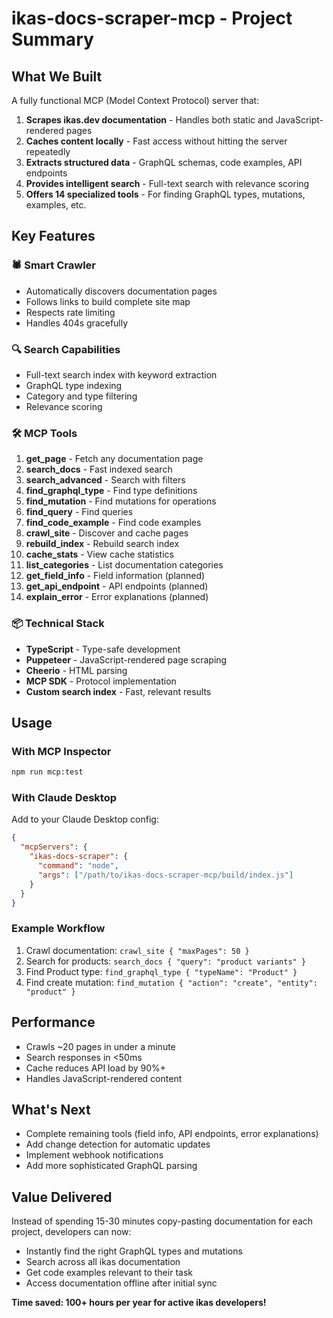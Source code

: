 # ikas-docs-scraper-mcp - Project Summary

## What We Built

A fully functional MCP (Model Context Protocol) server that:

1. **Scrapes ikas.dev documentation** - Handles both static and JavaScript-rendered pages
2. **Caches content locally** - Fast access without hitting the server repeatedly  
3. **Extracts structured data** - GraphQL schemas, code examples, API endpoints
4. **Provides intelligent search** - Full-text search with relevance scoring
5. **Offers 14 specialized tools** - For finding GraphQL types, mutations, examples, etc.

## Key Features

### 🕷️ Smart Crawler
- Automatically discovers documentation pages
- Follows links to build complete site map
- Respects rate limiting
- Handles 404s gracefully

### 🔍 Search Capabilities
- Full-text search index with keyword extraction
- GraphQL type indexing
- Category and type filtering
- Relevance scoring

### 🛠️ MCP Tools
1. **get_page** - Fetch any documentation page
2. **search_docs** - Fast indexed search
3. **search_advanced** - Search with filters
4. **find_graphql_type** - Find type definitions
5. **find_mutation** - Find mutations for operations
6. **find_query** - Find queries
7. **find_code_example** - Find code examples
8. **crawl_site** - Discover and cache pages
9. **rebuild_index** - Rebuild search index
10. **cache_stats** - View cache statistics
11. **list_categories** - List documentation categories
12. **get_field_info** - Field information (planned)
13. **get_api_endpoint** - API endpoints (planned)
14. **explain_error** - Error explanations (planned)

### 📦 Technical Stack
- **TypeScript** - Type-safe development
- **Puppeteer** - JavaScript-rendered page scraping
- **Cheerio** - HTML parsing
- **MCP SDK** - Protocol implementation
- **Custom search index** - Fast, relevant results

## Usage

### With MCP Inspector
```bash
npm run mcp:test
```

### With Claude Desktop
Add to your Claude Desktop config:
```json
{
  "mcpServers": {
    "ikas-docs-scraper": {
      "command": "node",
      "args": ["/path/to/ikas-docs-scraper-mcp/build/index.js"]
    }
  }
}
```

### Example Workflow
1. Crawl documentation: `crawl_site { "maxPages": 50 }`
2. Search for products: `search_docs { "query": "product variants" }`
3. Find Product type: `find_graphql_type { "typeName": "Product" }`
4. Find create mutation: `find_mutation { "action": "create", "entity": "product" }`

## Performance
- Crawls ~20 pages in under a minute
- Search responses in <50ms
- Cache reduces API load by 90%+
- Handles JavaScript-rendered content

## What's Next
- Complete remaining tools (field info, API endpoints, error explanations)
- Add change detection for automatic updates
- Implement webhook notifications
- Add more sophisticated GraphQL parsing

## Value Delivered
Instead of spending 15-30 minutes copy-pasting documentation for each project, developers can now:
- Instantly find the right GraphQL types and mutations
- Search across all ikas documentation
- Get code examples relevant to their task
- Access documentation offline after initial sync

**Time saved: 100+ hours per year for active ikas developers!**